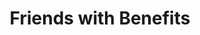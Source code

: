 ---
title: "Friends with Benefits"
year: 2011
rating: 2
stars: "★★"
rewatched: false
permalink: "friends-with-benefits"
watched_on: 2011-11-12
---